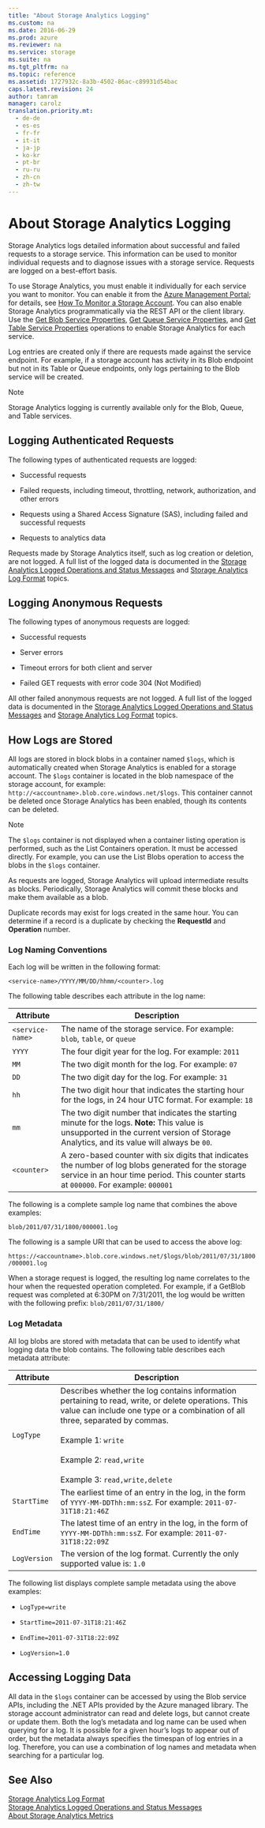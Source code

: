 ```yaml
---
title: "About Storage Analytics Logging"
ms.custom: na
ms.date: 2016-06-29
ms.prod: azure
ms.reviewer: na
ms.service: storage
ms.suite: na
ms.tgt_pltfrm: na
ms.topic: reference
ms.assetid: 1727932c-8a3b-4502-86ac-c89931d54bac
caps.latest.revision: 24
author: tamram
manager: carolz
translation.priority.mt: 
  - de-de
  - es-es
  - fr-fr
  - it-it
  - ja-jp
  - ko-kr
  - pt-br
  - ru-ru
  - zh-cn
  - zh-tw
---
```

# About Storage Analytics Logging
Storage Analytics logs detailed information about successful and failed requests to a storage service. This information can be used to monitor individual requests and to diagnose issues with a storage service. Requests are logged on a best-effort basis.  
  
 To use Storage Analytics, you must enable it individually for each service you want to monitor. You can enable it from the [Azure Management Portal](https://manage.windowsazure.com/); for details, see [How To Monitor a Storage Account](http://www.windowsazure.com/manage/services/storage/how-to-monitor-a-storage-account/). You can also enable Storage Analytics programmatically via the REST API or the client library. Use the [Get Blob Service Properties](../rest-conceptual/Get-Blob-Service-Properties.md), [Get Queue Service Properties](../rest-conceptual/Get-Queue-Service-Properties.md), and [Get Table Service Properties](../rest-conceptual/Get-Table-Service-Properties.md) operations to enable Storage Analytics for each service.  
  
 Log entries are created only if there are requests made against the service endpoint. For example, if a storage account has activity in its Blob endpoint but not in its Table or Queue endpoints, only logs pertaining to the Blob service will be created.  
  
> [!NOTE]
>  Storage Analytics logging is currently available only for the Blob, Queue, and Table services.  
  
## Logging Authenticated Requests  
 The following types of authenticated requests are logged:  
  
-   Successful requests  
  
-   Failed requests, including timeout, throttling, network, authorization, and other errors  
  
-   Requests using a Shared Access Signature (SAS), including failed and successful requests  
  
-   Requests to analytics data  
  
 Requests made by Storage Analytics itself, such as log creation or deletion, are not logged. A full list of the logged data is documented in the [Storage Analytics Logged Operations and Status Messages](../rest-conceptual/Storage-Analytics-Logged-Operations-and-Status-Messages.md) and [Storage Analytics Log Format](../rest-conceptual/Storage-Analytics-Log-Format.md) topics.  
  
## Logging Anonymous Requests  
 The following types of anonymous requests are logged:  
  
-   Successful requests  
  
-   Server errors  
  
-   Timeout errors for both client and server  
  
-   Failed GET requests with error code 304 (Not Modified)  
  
 All other failed anonymous requests are not logged. A full list of the logged data is documented in the [Storage Analytics Logged Operations and Status Messages](../rest-conceptual/Storage-Analytics-Logged-Operations-and-Status-Messages.md) and [Storage Analytics Log Format](../rest-conceptual/Storage-Analytics-Log-Format.md) topics.  
  
## How Logs are Stored  
 All logs are stored in block blobs in a container named `$logs`, which is automatically created when Storage Analytics is enabled for a storage account. The `$logs` container is located in the blob namespace of the storage account, for example: `http://<accountname>.blob.core.windows.net/$logs`. This container cannot be deleted once Storage Analytics has been enabled, though its contents can be deleted.  
  
> [!NOTE]
>  The `$logs` container is not displayed when a container listing operation is performed, such as the List Containers operation. It must be accessed directly. For example, you can use the List Blobs operation to access the blobs in the `$logs` container.  
>   
>  As requests are logged, Storage Analytics will upload intermediate results as blocks. Periodically, Storage Analytics will commit these blocks and make them available as a blob.  
  
 Duplicate records may exist for logs created in the same hour. You can determine if a record is a duplicate by checking the **RequestId** and **Operation** number.  
  
### Log Naming Conventions  
 Each log will be written in the following format:  
  
 `<service-name>/YYYY/MM/DD/hhmm/<counter>.log`  
  
 The following table describes each attribute in the log name:  
  
|Attribute|Description|  
|---------------|-----------------|  
|`<service-name>`|The name of the storage service. For example: `blob`, `table`, or `queue`|  
|`YYYY`|The four digit year for the log. For example: `2011`|  
|`MM`|The two digit month for the log. For example: `07`|  
|`DD`|The two digit day for the log. For example: `31`|  
|`hh`|The two digit hour that indicates the starting hour for the logs, in 24 hour UTC format. For example: `18`|  
|`mm`|The two digit number that indicates the starting minute for the logs. **Note:**  This value is unsupported in the current version of Storage Analytics, and its value will always be `00`.|  
|`<counter>`|A zero-based counter with six digits that indicates the number of log blobs generated for the storage service in an hour time period. This counter starts at `000000`. For example: `000001`|  
  
 The following is a complete sample log name that combines the above examples:  
  
 `blob/2011/07/31/1800/000001.log`  
  
 The following is a sample URI that can be used to access the above log:  
  
 `https://<accountname>.blob.core.windows.net/$logs/blob/2011/07/31/1800/000001.log`  
  
 When a storage request is logged, the resulting log name correlates to the hour when the requested operation completed. For example, if a GetBlob request was completed at 6:30PM on 7/31/2011, the log would be written with the following prefix: `blob/2011/07/31/1800/`  
  
### Log Metadata  
 All log blobs are stored with metadata that can be used to identify what logging data the blob contains. The following table describes each metadata attribute:  
  
|Attribute|Description|  
|---------------|-----------------|  
|`LogType`|Describes whether the log contains information pertaining to read, write, or delete operations. This value can include one type or a combination of all three, separated by commas.<br /><br /> Example 1: `write`<br /><br /> Example 2: `read,write`<br /><br /> Example 3: `read,write,delete`|  
|`StartTime`|The earliest time of an entry in the log, in the form of `YYYY-MM-DDThh:mm:ssZ`. For example: `2011-07-31T18:21:46Z`|  
|`EndTime`|The latest time of an entry in the log, in the form of `YYYY-MM-DDThh:mm:ssZ`. For example: `2011-07-31T18:22:09Z`|  
|`LogVersion`|The version of the log format. Currently the only supported value is: `1.0`|  
  
 The following list displays complete sample metadata using the above examples:  
  
-   `LogType=write`  
  
-   `StartTime=2011-07-31T18:21:46Z`  
  
-   `EndTime=2011-07-31T18:22:09Z`  
  
-   `LogVersion=1.0`  
  
## Accessing Logging Data  
 All data in the `$logs` container can be accessed by using the Blob service APIs, including the .NET APIs provided by the Azure managed library. The storage account administrator can read and delete logs, but cannot create or update them. Both the log’s metadata and log name can be used when querying for a log. It is possible for a given hour’s logs to appear out of order, but the metadata always specifies the timespan of log entries in a log. Therefore, you can use a combination of log names and metadata when searching for a particular log.  
  
## See Also  
 [Storage Analytics Log Format](../rest-conceptual/Storage-Analytics-Log-Format.md)   
 [Storage Analytics Logged Operations and Status Messages](../rest-conceptual/Storage-Analytics-Logged-Operations-and-Status-Messages.md)   
 [About Storage Analytics Metrics](../rest-conceptual/About-Storage-Analytics-Metrics.md)
